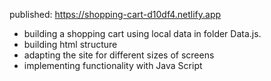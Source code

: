 published:  https://shopping-cart-d10df4.netlify.app

- building a shopping cart using local data in folder Data.js.
- building html structure  
- adapting the site for different sizes of screens
- implementing functionality with Java Script

 
